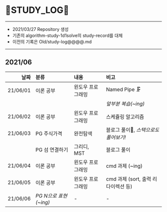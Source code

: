 # 📜STUDY_LOG📜
---
- 2021/03/27 Repository 생성
- 기존의 algorithm-study-1d1solve의 study-record를 대체
- 이전의 기록은 Old/study-log@@@@.md
---

## 2021/06

<div markdown="1">

|날짜|분류|내용|비고|
|----:|:----|:----|:----|
|21/06/01|이론 공부|윈도우 프로그래밍| Named Pipe 🗜 |
||||*앞부분 복습(~ing)*|
|21/06/02|이론 공부|윈도우 프로그래밍| 스케쥴링 알고리즘 |
|21/06/03|PG 주식가격|완전탐색| 블로그 풀이🎨, *스택으로도 풀어보기!* |
||PG 섬 연결하기|그리디, MST| 블로그 풀이 |
|21/06/04|이론 공부|윈도우 프로그래밍| cmd 과제 (~ing) | 
|21/06/05|이론 공부|윈도우 프로그래밍| cmd 과제 (sort, 출력 리다이렉션 등) |
|21/06/06|*PG N으로 표현(~ing)*| - | - | 
</div>
